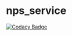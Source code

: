 # nps_service

[![Codacy Badge](https://api.codacy.com/project/badge/Grade/cabfc0f668384616b1f9086ec160bb6f)](https://app.codacy.com/app/aeltyif/nps_service?utm_source=github.com&utm_medium=referral&utm_content=aeltyif/nps_service&utm_campaign=Badge_Grade_Dashboard)
